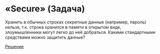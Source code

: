 # «Secure» (Задача)
Хранить в обычных строках секретные данные (например, пароль) нельзя, т.к. строка хранится в памяти в открытом виде, злоумышленники могут легко до неё добраться. Какими стандартными средствами можно защитить данные?

[Решение](./Secure-A.md)
